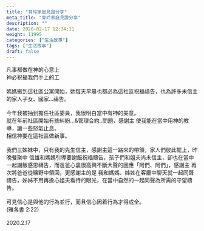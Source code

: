 ```yaml
---
title: "育玲家庭見證分享"
meta_title: "育玲家庭見證分享"
description: ""
date: 2020-02-17 12:34:11
weight: 11995
categories: ["生活故事"]
tags: ["生活故事"]
draft: false
---
```


凡事都做在神的心意上<br />
神必祝福我們手上的工<br />
<br />
媽媽搬到這社區公寓開始，她每天早晨也都必為這社區祝福禱告，也為許多未信主的家人子女、國家…禱告。<br />
<br />
今年我被抽到擔任社區委員，我很明白當中有神的美意。<br />
就在年前社區開始有些糾紛…&amp;管理合約..問題，感謝主 使我能在當中用神的教導，讓一些怒氣止息。<br />
相信神要在這社區做新事。<br />
<br />
我們三姊妹中，只有我的先生信主，感謝主這一路來的帶領，家人們彼此擺上，昨晚餐聚中 信雄和媽媽引導要謝飯祝福禱告，孩子們和姐夫尚未信主，卻也在當中一起謝飯感恩禱告，而爸爸心裏很高興不斷大聲的回應「阿們、阿們」，感謝主 再次將爸爸從曠野中領回，更感謝主的是 我和媽媽、姊姊在客廳中聊天就一起同聲禱告，姊姊不用再擔心姐夫看待的眼光，在當中自然的一起同聲為所需的守望禱告。<br />
<br />
可見信心是與他的行為並行，而且信心因着行為才得成全。<br />
(雅各書 2:22)<br />
<br />
2020.2.17
        